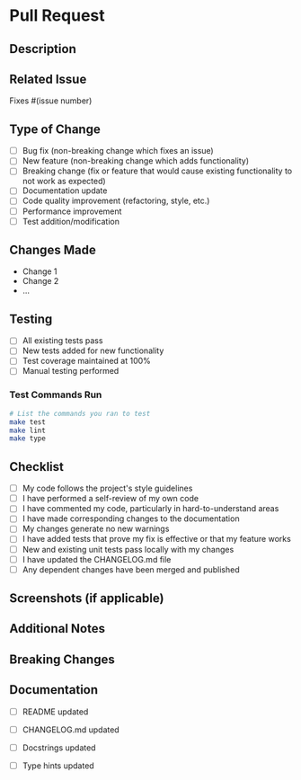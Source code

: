 # Pull Request

## Description
<!-- Provide a clear and concise description of your changes -->

## Related Issue
<!-- Link to the issue this PR addresses -->
Fixes #(issue number)

## Type of Change
<!-- Mark the relevant option with an "x" -->
- [ ] Bug fix (non-breaking change which fixes an issue)
- [ ] New feature (non-breaking change which adds functionality)
- [ ] Breaking change (fix or feature that would cause existing functionality to not work as expected)
- [ ] Documentation update
- [ ] Code quality improvement (refactoring, style, etc.)
- [ ] Performance improvement
- [ ] Test addition/modification

## Changes Made
<!-- List the main changes made in this PR -->
- Change 1
- Change 2
- ...

## Testing
<!-- Describe the tests you ran and how to reproduce them -->
- [ ] All existing tests pass
- [ ] New tests added for new functionality
- [ ] Test coverage maintained at 100%
- [ ] Manual testing performed

### Test Commands Run
```bash
# List the commands you ran to test
make test
make lint
make type
```

## Checklist
<!-- Mark completed items with an "x" -->
- [ ] My code follows the project's style guidelines
- [ ] I have performed a self-review of my own code
- [ ] I have commented my code, particularly in hard-to-understand areas
- [ ] I have made corresponding changes to the documentation
- [ ] My changes generate no new warnings
- [ ] I have added tests that prove my fix is effective or that my feature works
- [ ] New and existing unit tests pass locally with my changes
- [ ] I have updated the CHANGELOG.md file
- [ ] Any dependent changes have been merged and published

## Screenshots (if applicable)
<!-- Add screenshots to help explain your changes -->

## Additional Notes
<!-- Any additional information, context, or notes for reviewers -->

## Breaking Changes
<!-- If this PR includes breaking changes, describe them here and provide migration instructions -->

## Documentation
<!-- Link to any relevant documentation updates or note if documentation needs to be created -->
- [ ] README updated
- [ ] CHANGELOG.md updated
- [ ] Docstrings updated
- [ ] Type hints updated

